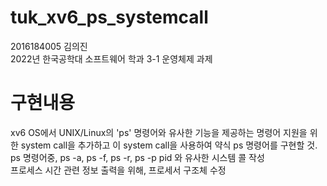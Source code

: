 # tuk_xv6_ps_systemcall

2016184005 김의진<br>
2022년 한국공학대 소프트웨어 학과 3-1 운영체제 과제<br>


# 구현내용

xv6 OS에서 UNIX/Linux의 'ps' 명령어와 유사한 기능을 제공하는 명령어 지원을 위한 system call을 추가하고 이 system call을 사용하여 약식 ps 명령어를 구현할 것.<br>
ps 명령어중, ps -a, ps -f, ps -r, ps -p pid 와 유사한 시스템 콜 작성<br>
프로세스 시간 관련 정보 출력을 위해, 프로세서 구조체 수정<br>
